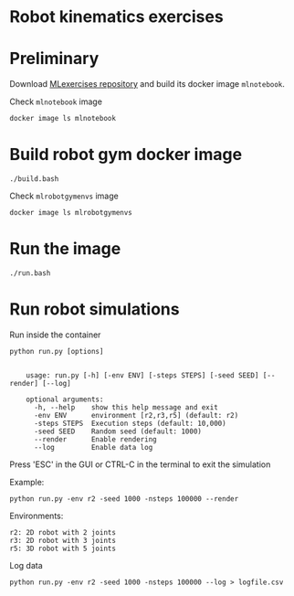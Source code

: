 # Robot kinematics exercises

# Preliminary

Download [MLexercises repository](https://github.com/iocchi/MLexercises)  and build its docker image `mlnotebook`.

Check `mlnotebook` image

    docker image ls mlnotebook

# Build robot gym docker image

    ./build.bash

Check `mlrobotgymenvs` image

    docker image ls mlrobotgymenvs

# Run the image

    ./run.bash


# Run robot simulations 

Run inside the container

    python run.py [options]


        usage: run.py [-h] [-env ENV] [-steps STEPS] [-seed SEED] [--render] [--log]

        optional arguments:
          -h, --help    show this help message and exit
          -env ENV      environment [r2,r3,r5] (default: r2)
          -steps STEPS  Execution steps (default: 10,000)
          -seed SEED    Random seed (default: 1000)
          --render      Enable rendering
          --log         Enable data log


Press 'ESC' in the GUI or CTRL-C in the terminal to exit the simulation 

Example:

    python run.py -env r2 -seed 1000 -nsteps 100000 --render


Environments:

    r2: 2D robot with 2 joints
    r3: 2D robot with 3 joints
    r5: 3D robot with 5 joints
    
Log data

    python run.py -env r2 -seed 1000 -nsteps 100000 --log > logfile.csv

 
 
